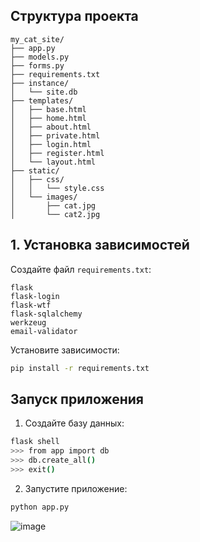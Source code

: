 ## Структура проекта

```
my_cat_site/
├── app.py
├── models.py
├── forms.py
├── requirements.txt
├── instance/
│   └── site.db
├── templates/
│   ├── base.html
│   ├── home.html
│   ├── about.html
│   ├── private.html
│   ├── login.html
│   ├── register.html
│   └── layout.html
├── static/
│   ├── css/
│   │   └── style.css
│   └── images/
│       ├── cat.jpg
│       └── cat2.jpg
```

## 1. Установка зависимостей

Создайте файл `requirements.txt`:
```
flask
flask-login
flask-wtf
flask-sqlalchemy
werkzeug
email-validator
```

Установите зависимости:
```bash
pip install -r requirements.txt
```

## Запуск приложения

1. Создайте базу данных:
```bash
flask shell
>>> from app import db
>>> db.create_all()
>>> exit()
```

2. Запустите приложение:
```bash
python app.py
```

![image](https://github.com/user-attachments/assets/51aef5c9-56c1-449d-a2a4-22d4b14606c4)


